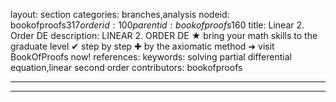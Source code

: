 layout: section
categories: branches,analysis
nodeid: bookofproofs$317
orderid: 100
parentid: bookofproofs$160
title: Linear 2. Order DE
description: LINEAR 2. ORDER DE ★ bring your math skills to the graduate level ✔ step by step ✚ by the axiomatic method ➜ visit BookOfProofs now!
references: 
keywords: solving partial differential equation,linear second order
contributors: bookofproofs

---


---



